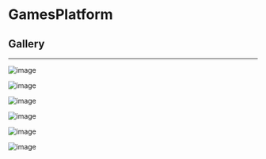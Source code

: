 # GamesPlatform

<h2>Gallery</h2>
<hr>

![image](https://github.com/audiowide/GamesPlatform/assets/129586445/8ce6aec6-e793-409c-96b9-e9b986986da8)

![image](https://github.com/audiowide/GamesPlatform/assets/129586445/b1c234d4-9da2-4343-b183-e742eb37b888)

![image](https://github.com/audiowide/GamesPlatform/assets/129586445/c729a6d0-1864-44fc-b39e-9cc742acd758)

![image](https://github.com/audiowide/GamesPlatform/assets/129586445/d9cc15a6-5fcf-4274-8ef5-0d7a4c62d94b)

![image](https://github.com/audiowide/GamesPlatform/assets/129586445/ec711d7d-e6c7-40b2-a59a-68e03593e3c3)

![image](https://github.com/audiowide/GamesPlatform/assets/129586445/94d49583-1af0-4036-bf2b-87afe73977f5)

